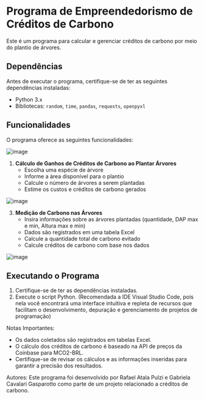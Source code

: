 # Programa de Empreendedorismo de Créditos de Carbono

Este é um programa para calcular e gerenciar créditos de carbono por meio do plantio de árvores.

## Dependências

Antes de executar o programa, certifique-se de ter as seguintes dependências instaladas:

- Python 3.x
- Bibliotecas: `random`, `time`, `pandas`, `requests`, `openpyxl`

## Funcionalidades

O programa oferece as seguintes funcionalidades:

![image](https://github.com/RafaelPulzi/Determinante-Credito-Carbono-Simplificado/assets/105671171/f56eef07-8383-4594-b62c-92710b33f836)

1. **Cálculo de Ganhos de Créditos de Carbono ao Plantar Árvores**
   - Escolha uma espécie de árvore
   - Informe a área disponível para o plantio
   - Calcule o número de árvores a serem plantadas
   - Estime os custos e créditos de carbono gerados

![image](https://github.com/RafaelPulzi/Determinante-Credito-Carbono-Simplificado/assets/105671171/bece2dd4-4799-4a73-808e-6199ba77c4ff)

3. **Medição de Carbono nas Árvores**
   - Insira informações sobre as árvores plantadas (quantidade, DAP max e min, Altura max e min)
   - Dados são registrados em uma tabela Excel
   - Calcule a quantidade total de carbono evitado
   - Calcule créditos de carbono com base nos dados
  
![image](https://github.com/RafaelPulzi/Determinante-Credito-Carbono-Simplificado/assets/105671171/bfd37c4f-63df-4b73-933d-f07dd8dfdc72)

## Executando o Programa

1. Certifique-se de ter as dependências instaladas.
2. Execute o script Python. (Recomendada a IDE Visual Studio Code, pois nela você encontrará uma interface intuitiva e repleta de recursos que facilitam o desenvolvimento, depuração e gerenciamento de projetos de programação)

Notas Importantes:

- Os dados coletados são registrados em tabelas Excel.
- O cálculo dos créditos de carbono é baseado na API de preços da Coinbase para MCO2-BRL.
- Certifique-se de revisar os cálculos e as informações inseridas para garantir a precisão dos resultados.
  
Autores:
Este programa foi desenvolvido por Rafael Atala Pulzi e Gabriela Cavalari Gasparotto como parte de um projeto relacionado a créditos de carbono.



